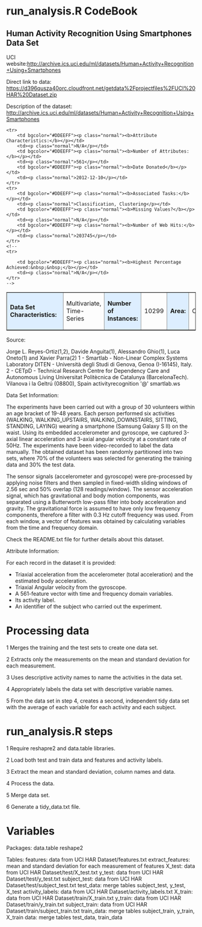 # run_analysis.R CodeBook

## Human Activity Recognition Using Smartphones Data Set 

UCI website:http://archive.ics.uci.edu/ml/datasets/Human+Activity+Recognition+Using+Smartphones

Direct link to data: https://d396qusza40orc.cloudfront.net/getdata%2Fprojectfiles%2FUCI%20HAR%20Dataset.zip

Description of the dataset: http://archive.ics.uci.edu/ml/datasets/Human+Activity+Recognition+Using+Smartphones


<table border=1 cellpadding=6>
	<tr>
		<td bgcolor="#DDEEFF"><p class="normal"><b>Data Set Characteristics:&nbsp;&nbsp;</b></p></td>
		<td><p class="normal">Multivariate, Time-Series</p></td>
		<td bgcolor="#DDEEFF"><p class="normal"><b>Number of Instances:</b></p></td>
		<td><p class="normal">10299</p></td>
		<td bgcolor="#DDEEFF"><p class="normal"><b>Area:</b></p></td>
		<td><p class="normal">Computer</p></td>
	</tr>

	<tr>
		<td bgcolor="#DDEEFF"><p class="normal"><b>Attribute Characteristics:</b></p></td>
		<td><p class="normal">N/A</p></td>
		<td bgcolor="#DDEEFF"><p class="normal"><b>Number of Attributes:</b></p></td>
		<td><p class="normal">561</p></td>
		<td bgcolor="#DDEEFF"><p class="normal"><b>Date Donated</b></p></td>
		<td><p class="normal">2012-12-10</p></td>
	</tr>
	<tr>
		<td bgcolor="#DDEEFF"><p class="normal"><b>Associated Tasks:</b></p></td>
		<td><p class="normal">Classification, Clustering</p></td>
		<td bgcolor="#DDEEFF"><p class="normal"><b>Missing Values?</b></p></td>
		<td><p class="normal">N/A</p></td>
		<td bgcolor="#DDEEFF"><p class="normal"><b>Number of Web Hits:</b></p></td>
		<td><p class="normal">203745</p></td>
	</tr>
	<!--
	<tr>
		
		<td bgcolor="#DDEEFF"><p class="normal"><b>Highest Percentage Achieved:&nbsp;&nbsp;</b></p></td>
		<td><p class="normal">N/A</p></td>
	</tr>
	-->
</table>

Source:

Jorge L. Reyes-Ortiz(1,2), Davide Anguita(1), Alessandro Ghio(1), Luca Oneto(1) and Xavier Parra(2)
1 - Smartlab - Non-Linear Complex Systems Laboratory
DITEN - Università degli Studi di Genova, Genoa (I-16145), Italy. 
2 - CETpD - Technical Research Centre for Dependency Care and Autonomous Living
Universitat Politècnica de Catalunya (BarcelonaTech). Vilanova i la Geltrú (08800), Spain
activityrecognition '@' smartlab.ws


Data Set Information:

The experiments have been carried out with a group of 30 volunteers within an age bracket of 19-48 years. Each person performed six activities (WALKING, WALKING_UPSTAIRS, WALKING_DOWNSTAIRS, SITTING, STANDING, LAYING) wearing a smartphone (Samsung Galaxy S II) on the waist. Using its embedded accelerometer and gyroscope, we captured 3-axial linear acceleration and 3-axial angular velocity at a constant rate of 50Hz. The experiments have been video-recorded to label the data manually. The obtained dataset has been randomly partitioned into two sets, where 70% of the volunteers was selected for generating the training data and 30% the test data. 

The sensor signals (accelerometer and gyroscope) were pre-processed by applying noise filters and then sampled in fixed-width sliding windows of 2.56 sec and 50% overlap (128 readings/window). The sensor acceleration signal, which has gravitational and body motion components, was separated using a Butterworth low-pass filter into body acceleration and gravity. The gravitational force is assumed to have only low frequency components, therefore a filter with 0.3 Hz cutoff frequency was used. From each window, a vector of features was obtained by calculating variables from the time and frequency domain.

Check the README.txt file for further details about this dataset. 


Attribute Information:

For each record in the dataset it is provided: 
- Triaxial acceleration from the accelerometer (total acceleration) and the estimated body acceleration. 
- Triaxial Angular velocity from the gyroscope. 
- A 561-feature vector with time and frequency domain variables. 
- Its activity label. 
- An identifier of the subject who carried out the experiment.


# Processing data

1 Merges the training and the test sets to create one data set.

2 Extracts only the measurements on the mean and standard deviation for each measurement. 

3 Uses descriptive activity names to name the activities in the data set.

4 Appropriately labels the data set with descriptive variable names. 

5 From the data set in step 4, creates a second, independent tidy data set with the average of each variable for each activity and each subject.


# run_analysis.R steps

1 Require reshapre2 and data.table libraries.

2 Load both test and train data and features and activity labels.

3 Extract the mean and standard deviation, column names and data.

4 Process the data.

5 Merge data set.

6 Generate a tidy_data.txt file.


# Variables 

Packages: 
	data.table
	reshape2

Tables: 
	features: data from UCI HAR Dataset/features.txt
	extract_features: mean and standard deviation for each measurement of features
	X_test: data from UCI HAR Dataset/test/X_test.txt
	y_test: data from UCI HAR Dataset/test/y_test.txt
	subject_test: data from UCI HAR Dataset/test/subject_test.txt
	test_data: merge tables subject_test, y_test, X_test
	activity_labels: data from UCI HAR Dataset/activity_labels.txt
	X_train: data from UCI HAR Dataset/train/X_train.txt
	y_train: data from UCI HAR Dataset/train/y_train.txt
	subject_train: data from UCI HAR Dataset/train/subject_train.txt
	train_data: merge tables subject_train, y_train, X_train
	data: merge tables test_data, train_data
	
	
	
	
	
	
	
	
	
	
	
	



